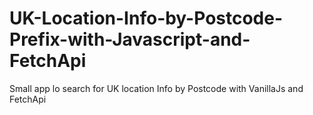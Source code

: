 # UK-Location-Info-by-Postcode-Prefix-with-Javascript-and-FetchApi
Small app lo search for UK location Info by Postcode with VanillaJs and FetchApi
